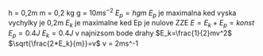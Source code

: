h = 0,2m
m = 0,2 kg
g = $10ms^{-2}$
$E_p=hgm$
$E_{p}$ je maximalna ked vyska vychylky je 0,2m
$E_{k}$ je maximalne ked Ep je nulove
ZZE
$E=E_k+E_p=konst$
$E_p=0.4J$
$E_{k}= 0.4J$ v najnizsom bode drahy
$E_k=\frac{1}{2}mv^2$
$\sqrt{\frac{2*E_k}{m}}=v$
v = 2ms^-1
